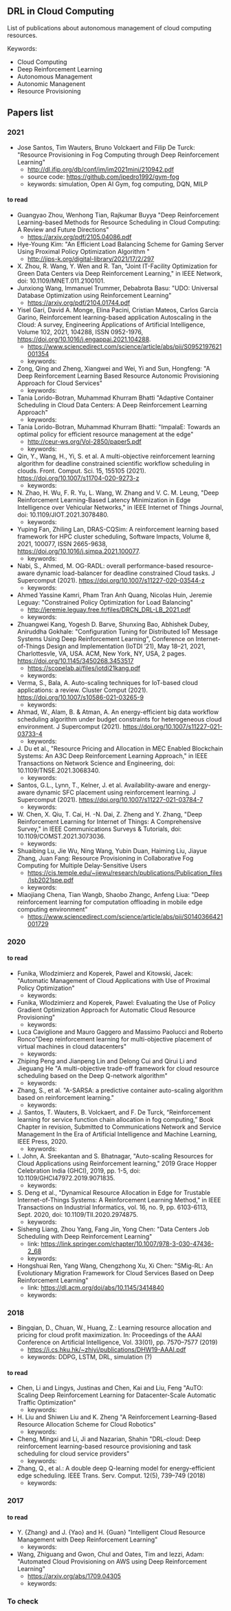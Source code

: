 ## DRL in Cloud Computing

List of publications about autonomous management of cloud computing resources.

Keywords:

* Cloud Computing
* Deep Reinforcement Learning
* Autonomous Management
* Autonomic Managenent
* Resource Provisioning

## Papers list

### 2021

* Jose Santos, Tim Wauters, Bruno Volckaert and Filip De Turck: "Resource Provisioning in Fog Computing through Deep Reinforcement Learning"
  * http://dl.ifip.org/db/conf/im/im2021mini/210942.pdf
  * source code: https://github.com/jpedro1992/gym-fog
  * keywords: simulation, Open AI Gym, fog computing, DQN, MILP

#### to read

* Guangyao Zhou, Wenhong Tian, Rajkumar Buyya "Deep Reinforcement Learning-based Methods for Resource Scheduling in Cloud Computing: A Review and Future Directions"
  * https://arxiv.org/pdf/2105.04086.pdf
* Hye-Young Kim: "An Efficient Load Balancing Scheme for Gaming Server Using Proximal Policy Optimization Algorithm "
  * http://jips-k.org/digital-library/2021/17/2/297
* X. Zhou, R. Wang, Y. Wen and R. Tan, "Joint IT-Facility Optimization for Green Data Centers via Deep Reinforcement Learning," in IEEE Network, doi: 10.1109/MNET.011.2100101.
* Junxiong Wang, Immanuel Trummer, Debabrota Basu: "UDO: Universal Database Optimization using Reinforcement Learning"
  * https://arxiv.org/pdf/2104.01744.pdf 
* Yisel Garí, David A. Monge, Elina Pacini, Cristian Mateos, Carlos García Garino, Reinforcement learning-based application Autoscaling in the Cloud: A survey, Engineering Applications of Artificial Intelligence, Volume 102, 2021, 104288, ISSN 0952-1976, https://doi.org/10.1016/j.engappai.2021.104288.
  * https://www.sciencedirect.com/science/article/abs/pii/S0952197621001354
  * keywords: 
* Zong, Qing and Zheng, Xiangwei and Wei, Yi and Sun, Hongfeng: "A Deep Reinforcement Learning Based Resource Autonomic Provisioning Approach for Cloud Services"
  * keywords:
* Tania Lorido-Botran, Muhammad Khurram Bhatti "Adaptive Container Scheduling in Cloud Data Centers: A Deep Reinforcement Learning Approach"
  * keywords:
* Tania Lorido-Botran, Muhammad Khurram Bhatti: "ImpalaE: Towards an optimal policy for efficient resource management at the edge"
  * http://ceur-ws.org/Vol-2850/paper5.pdf
  * keywords:
* Qin, Y., Wang, H., Yi, S. et al. A multi-objective reinforcement learning algorithm for deadline constrained scientific workflow scheduling in clouds. Front. Comput. Sci. 15, 155105 (2021). https://doi.org/10.1007/s11704-020-9273-z
  * keywords:
* N. Zhao, H. Wu, F. R. Yu, L. Wang, W. Zhang and V. C. M. Leung, "Deep Reinforcement Learning-Based Latency Minimization in Edge Intelligence over Vehicular Networks," in IEEE Internet of Things Journal, doi: 10.1109/JIOT.2021.3078480.
  * keywords:
* Yuping Fan, Zhiling Lan, DRAS-CQSim: A reinforcement learning based framework for HPC cluster scheduling, Software Impacts, Volume 8, 2021, 100077, ISSN 2665-9638, https://doi.org/10.1016/j.simpa.2021.100077.
  * keywords:
* Nabi, S., Ahmed, M. OG-RADL: overall performance-based resource-aware dynamic load-balancer for deadline constrained Cloud tasks. J Supercomput (2021). https://doi.org/10.1007/s11227-020-03544-z
  * keywords:
* Ahmed Yassine Kamri, Pham Tran Anh Quang, Nicolas Huin, Jeremie Leguay: "Constrained Policy Optimization for Load Balancing"
  * http://jeremie.leguay.free.fr/files/DRCN_DRL-LB_2021.pdf
  * keywords:
* Zhuangwei Kang, Yogesh D. Barve, Shunxing Bao, Abhishek Dubey, Aniruddha Gokhale: "Configuration Tuning for Distributed IoT Message Systems Using Deep Reinforcement Learning", Conference on Internet-of-Things Design and Implementation (IoTDI ’21), May 18–21, 2021, Charlottesvle, VA, USA. ACM, New York, NY, USA, 2 pages. https://doi.org/10.1145/3450268.3453517
  * https://scopelab.ai/files/iotdi21kang.pdf
  * keywords:
* Verma, S., Bala, A. Auto-scaling techniques for IoT-based cloud applications: a review. Cluster Comput (2021). https://doi.org/10.1007/s10586-021-03265-9
  * keywords:
* Ahmad, W., Alam, B. & Atman, A. An energy-efficient big data workflow scheduling algorithm under budget constraints for heterogeneous cloud environment. J Supercomput (2021). https://doi.org/10.1007/s11227-021-03733-4
  * keywords:
* J. Du et al., "Resource Pricing and Allocation in MEC Enabled Blockchain Systems: An A3C Deep Reinforcement Learning Approach," in IEEE Transactions on Network Science and Engineering, doi: 10.1109/TNSE.2021.3068340.
  * keywords:
* Santos, G.L., Lynn, T., Kelner, J. et al. Availability-aware and energy-aware dynamic SFC placement using reinforcement learning. J Supercomput (2021). https://doi.org/10.1007/s11227-021-03784-7
  * keywords:
* W. Chen, X. Qiu, T. Cai, H. -N. Dai, Z. Zheng and Y. Zhang, "Deep Reinforcement Learning for Internet of Things: A Comprehensive Survey," in IEEE Communications Surveys & Tutorials, doi: 10.1109/COMST.2021.3073036.
  * keywords:
* Shuaibing Lu, Jie Wu, Ning Wang, Yubin Duan, Haiming Liu, Jiayue Zhang, Juan Fang: Resource Provisioning in Collaborative Fog Computing for Multiple Delay-Sensitive Users
  *  https://cis.temple.edu/~jiewu/research/publications/Publication_files/lsb2021spe.pdf
  * keywords:
* Miaojiang Chena, Tian Wangb, Shaobo Zhangc, Anfeng Liua: "Deep reinforcement learning for computation offloading in mobile edge computing environment"
  * https://www.sciencedirect.com/science/article/abs/pii/S0140366421001729

### 2020

#### to read

* Funika, Wlodzimierz and Koperek, Pawel and Kitowski, Jacek: "Automatic Management of Cloud Applications with Use of Proximal Policy Optimization"
  * keywords:
* Funika, Wlodzimierz and Koperek, Pawel: Evaluating the Use of Policy Gradient Optimization Approach for Automatic Cloud Resource Provisioning"
  * keywords:
* Luca Caviglione and Mauro Gaggero and Massimo Paolucci and Roberto Ronco"Deep reinforcement learning for multi-objective placement of virtual machines in cloud datacenters"
  * keywords:
* Zhiping Peng and Jianpeng Lin and Delong Cui and Qirui Li and Jieguang He "A multi-objective trade-off framework for cloud resource scheduling based on the Deep Q-network algorithm"
  * keywords:
* Zhang, S., et al. "A-SARSA: a predictive container auto-scaling algorithm based on reinforcement learning."
  * keywords:
* J. Santos, T. Wauters, B. Volckaert, and F. De Turck, “Reinforcement learning for service function chain allocation in fog computing,” Book Chapter in revision, Submitted to Communications Network and Service Management In the Era of Artificial Intelligence and Machine Learning, IEEE Press, 2020.
  * keywords:
* I. John, A. Sreekantan and S. Bhatnagar, "Auto-scaling Resources for Cloud Applications using Reinforcement learning," 2019 Grace Hopper Celebration India (GHCI), 2019, pp. 1-5, doi: 10.1109/GHCI47972.2019.9071835.
  * keywords:
* S. Deng et al., "Dynamical Resource Allocation in Edge for Trustable Internet-of-Things Systems: A Reinforcement Learning Method," in IEEE Transactions on Industrial Informatics, vol. 16, no. 9, pp. 6103-6113, Sept. 2020, doi: 10.1109/TII.2020.2974875.
  * keywords:
* Sisheng Liang, Zhou Yang, Fang Jin, Yong Chen: "Data Centers Job Scheduling with Deep Reinforcement Learning"
  * link: https://link.springer.com/chapter/10.1007/978-3-030-47436-2_68
  * keywords:
* Hongshuai Ren, Yang Wang, Chengzhong Xu, Xi Chen: "SMig-RL: An Evolutionary Migration Framework for Cloud Services Based on Deep Reinforcement Learning"
  * link: https://dl.acm.org/doi/abs/10.1145/3414840
  * keywords:

### 2018

* Bingqian, D., Chuan, W., Huang, Z.: Learning resource allocation and pricing for cloud profit maximization. In: Proceedings of the AAAI Conference on Artificial Intelligence, Vol. 33(01), pp. 7570–7577 (2019)
  * https://i.cs.hku.hk/~zhiyi/publications/DHW19-AAAI.pdf
  * keywords: DDPG, LSTM, DRL, simulation (?)

#### to read

* Chen, Li and Lingys, Justinas and Chen, Kai and Liu, Feng "AuTO: Scaling Deep Reinforcement Learning for Datacenter-Scale Automatic Traffic Optimization"
  * keywords:
* H. Liu and Shiwen Liu and K. Zheng "A Reinforcement Learning-Based Resource Allocation Scheme for Cloud Robotics"
  * keywords:
* Cheng, Mingxi and Li, Ji and Nazarian, Shahin "DRL-cloud: Deep reinforcement learning-based resource provisioning and task scheduling for cloud service providers"
  * keywords:
* Zhang, Q., et al.: A double deep Q-learning model for energy-efficient edge scheduling. IEEE Trans. Serv. Comput. 12(5), 739–749 (2018)
  * keywords:

### 2017

#### to read

* Y. {Zhang} and J. {Yao} and H. {Guan} "Intelligent Cloud Resource Management with Deep Reinforcement Learning"
  * keywords:
* Wang, Zhiguang and Gwon, Chul and Oates, Tim and Iezzi, Adam: "Automated Cloud Provisioning on AWS using Deep Reinforcement Learning"
  * https://arxiv.org/abs/1709.04305
  * keywords:
  
### To check

